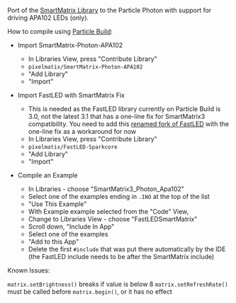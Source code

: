 Port of the [SmartMatrix Library](https://github.com/pixelmatix/SmartMatrix) to the Particle Photon with support for driving APA102 LEDs (only).

How to compile using [Particle Build]():

* Import SmartMatrix-Photon-APA102
  * In Libraries View, press "Contribute Library"
  * `pixelmatix/SmartMatrix-Photon-APA102`
  * "Add Library"
  * "Import"

* Import FastLED with SmartMatrix Fix
  * This is needed as the FastLED library currently on Particle Build is 3.0, not the latest 3.1 that has a one-line fix for SmartMatrix3 compatibility.  You need to add this [renamed fork of FastLED](https://github.com/pixelmatix/fastled-sparkcore) with the one-line fix as a workaround for now
  * In Libraries View, press "Contribute Library"
  * `pixelmatix/FastLED-Sparkcore`
  * "Add Library"
  * "Import"

* Compile an Example
  * In Libraries - choose "SmartMatrix3_Photon_Apa102"
  * Select one of the examples ending in `.INO` at the top of the list
  * "Use This Example"
  * With Example example selected from the "Code" View,
  * Change to Libraries View - choose "FastLEDSmartMatrix"
  * Scroll down, "Include In App"
  * Select one of the examples
  * "Add to this App"
  * Delete the first `#include` that was put there automatically by the IDE (the FastLED include needs to be after the SmartMatrix include)

Known Issues:

`matrix.setBrightness()` breaks if value is below 8
`matrix.setRefreshRate()` must be called before `matrix.begin()`, or it has no effect
